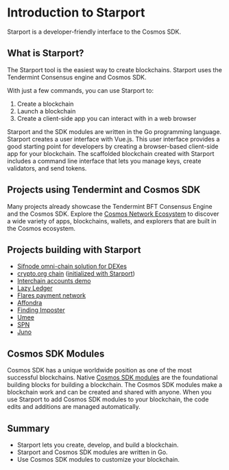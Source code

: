 # Introduction to Starport

Starport is a developer-friendly interface to the Cosmos SDK.

## What is Starport?

The Starport tool is the easiest way to create blockchains. Starport uses the Tendermint Consensus engine and Cosmos SDK.

With just a few commands, you can use Starport to:

1. Create a blockchain
2. Launch a blockchain
3. Create a client-side app you can interact with in a web browser

Starport and the SDK modules are written in the Go programming language. Starport creates a user interface with Vue.js. This user interface provides a good starting point for developers by creating a browser-based client-side app for your blockchain. The scaffolded blockchain created with Starport includes a command line interface that lets you manage keys, create validators, and send tokens.

## Projects using Tendermint and Cosmos SDK

Many projects already showcase the Tendermint BFT Consensus Engine and the Cosmos SDK. Explore the [Cosmos Network Ecosystem](https://cosmos.network/ecosystem/apps) to discover a wide variety of apps, blockchains, wallets, and explorers that are built in the Cosmos ecosystem.

## Projects building with Starport

* [Sifnode omni-chain solution for DEXes](https://github.com/Sifchain/sifnode)
* [crypto.org chain](https://github.com/crypto-org-chain/chain-main) ([initialized with Starport](https://github.com/crypto-org-chain/chain-main/commit/37b2ecb49a9aae7c581270a4f2dbecfcd8e8a6e9))
* [Interchain accounts demo](https://github.com/chainapsis/cosmos-sdk-interchain-account)
* [Lazy Ledger](https://github.com/lazyledger/lazyledger-app)
* [Flares payment network](https://github.com/wangfeiping/flares)
* [Affondra](https://github.com/EG-easy/affondra)
* [Finding Imposter](https://github.com/chantmk/Finding-imposter)
* [Umee](https://github.com/umee-network/umee)
* [SPN](https://github.com/tendermint/spn)
* [Juno](https://github.com/CosmosContracts/Juno)

## Cosmos SDK Modules

Cosmos SDK has a unique worldwide position as one of the most successful blockchains. Native [Cosmos SDK modules](https://docs.cosmos.network/master/modules/) are the foundational building blocks for building a blockchain. The Cosmos SDK modules make a blockchain work and can be created and shared with anyone. When you use Starport to add Cosmos SDK modules to your blockchain, the code edits and additions are managed automatically.

## Summary

- Starport lets you create, develop, and build a blockchain.
- Starport and Cosmos SDK modules are written in Go.
- Use Cosmos SDK modules to customize your blockchain.
